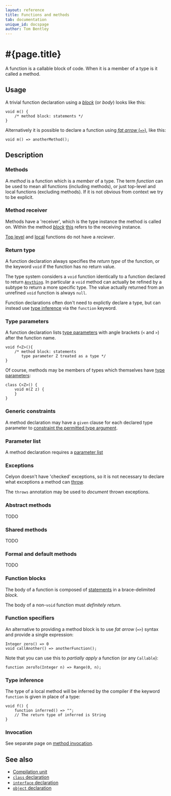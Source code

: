```yaml
---
layout: reference
title: Functions and methods
tab: documentation
unique_id: docspage
author: Tom Bentley
---
```


# #{page.title}

A function is a callable block of code. When it is a member of a 
type is it called a method.

## Usage 

A trivial function declaration using a [*block*](#function_blocks) (or *body*) 
looks like this:

    void m() {
        /* method block: statements */
    }
    
Alternatively it is possible to declare a function using 
[*fat arrow* (`=>`)](#function_specifiers), like this:

<!-- cat: void anotherMethod(){} -->
    void m() => anotherMethod();

## Description

### Methods

A *method* is a function which is a *member* of a type. 
The term *function* can be used to mean all functions (including methods), or
just top-level and local functions (excluding methods). If it is not obvious 
from context we try to be explicit.

### Method receiver

Methods have a 
'receiver', which is the type instance the method is called on. Within the method
[*block*](#method_blocks) [this](../../expression/self-reference) refers to 
the receiving instance.

[Top level](../type#top_level_declarations) and 
[local](../type#local_declarations) functions
do not have a *reciever*.

### Return type

A function declaration always specifies the *return type* of the function, or the 
keyword `void` if the function has no return value.

The type system considers a `void` function identically to a function declared to 
return [`Anything`](#{site.urls.apidoc_current}/Anything.type.html). 
In particular a `void` method can actually 
be refined by a subtype to return a more specific type. The value actually 
returned from an unrefined `void` function is always `null`.

Function declarations often don't need to explictly declare a type, but can instead use 
[type inference](../type-inference) via the `function` keyword.

### Type parameters

A function declaration lists [type parameters](../type-parameters) with angle brackets (`<` and `>`) 
after the function name.

    void f<Z>(){
        /* method block: statements 
           type parameter Z treated as a type */
    }

Of course, methods may be members of types which themselves have
[type parameters](../type-parameters):

    class C<Z>() {
        void m(Z z) {
        }
    }

### Generic constraints

A method declaration may have a `given` clause for each declared type parameter 
to [constraint the permitted type argument](../type-parameters#constraints).

### Parameter list

A method declaration requires a [parameter list](../parameter-list)


### Exceptions

Celyon doesn't have 'checked' exceptions, so it is not necessary to declare 
what exceptions a method can [throw](../../statement/throw).

The `throws` annotation may be used to *document* thrown exceptions.

### Abstract methods

TODO

### Shared methods

TODO

### Formal and default methods

TODO

### Function blocks

The body of a function is composed of [statements](../../#statement) in a 
brace-delimited *block*.

The body of a non-`void` function must *definitely return*.

### Function specifiers

An alternative to providing a method block is to use *fat arrow* (`=>`) syntax 
and provide a single expression:

<!-- cat: void anotherFunction(){} -->
    Integer zero() => 0
    void callAnother() => anotherFunction();

Note that you can use this to *partially apply* a function (or any `Callable`):

    function zeroTo(Integer n) => Range(0, n);

### Type inference

The type of a local method will be inferred by the compiler
if the keyword `function` is given in place of a type:

    void f() {
        function inferred() => "";
        // The return type of inferred is String
    }

### Invocation

See separate page on [method invocation](../../expression/invocation).

## See also

* [Compilation unit](../compilation-unit)
* [`class` declaration](../class)
* [`interface` declaration](../interface)
* [`object` declaration](../object)
